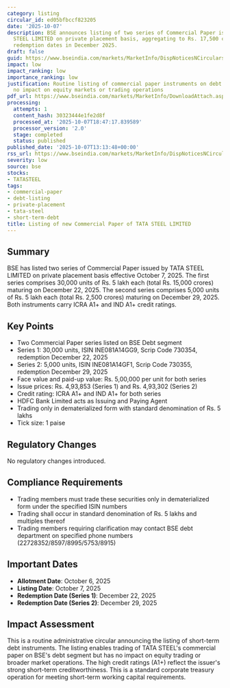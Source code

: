 ```yaml
---
category: listing
circular_id: ed05bfbccf823205
date: '2025-10-07'
description: BSE announces listing of two series of Commercial Paper issued by TATA
  STEEL LIMITED on private placement basis, aggregating to Rs. 17,500 crores, with
  redemption dates in December 2025.
draft: false
guid: https://www.bseindia.com/markets/MarketInfo/DispNoticesNCirculars.aspx?Noticeid={23833BB8-2FFD-4360-BFF1-BEF28E854C6E}&noticeno=20251007-39&dt=10/07/2025&icount=39&totcount=79&flag=0
impact: low
impact_ranking: low
importance_ranking: low
justification: Routine listing of commercial paper instruments on debt segment with
  no impact on equity markets or trading operations
pdf_url: https://www.bseindia.com/markets/MarketInfo/DownloadAttach.aspx?id=20251007-39&attachedId=
processing:
  attempts: 1
  content_hash: 30323444e1fe2d8f
  processed_at: '2025-10-07T18:47:17.839589'
  processor_version: '2.0'
  stage: completed
  status: published
published_date: '2025-10-07T13:13:48+00:00'
rss_url: https://www.bseindia.com/markets/MarketInfo/DispNoticesNCirculars.aspx?Noticeid={23833BB8-2FFD-4360-BFF1-BEF28E854C6E}&noticeno=20251007-39&dt=10/07/2025&icount=39&totcount=79&flag=0
severity: low
source: bse
stocks:
- TATASTEEL
tags:
- commercial-paper
- debt-listing
- private-placement
- tata-steel
- short-term-debt
title: Listing of new Commercial Paper of TATA STEEL LIMITED
---
```


## Summary

BSE has listed two series of Commercial Paper issued by TATA STEEL LIMITED on private placement basis effective October 7, 2025. The first series comprises 30,000 units of Rs. 5 lakh each (total Rs. 15,000 crores) maturing on December 22, 2025. The second series comprises 5,000 units of Rs. 5 lakh each (total Rs. 2,500 crores) maturing on December 29, 2025. Both instruments carry ICRA A1+ and IND A1+ credit ratings.

## Key Points

- Two Commercial Paper series listed on BSE Debt segment
- Series 1: 30,000 units, ISIN INE081A14GG9, Scrip Code 730354, redemption December 22, 2025
- Series 2: 5,000 units, ISIN INE081A14GF1, Scrip Code 730355, redemption December 29, 2025
- Face value and paid-up value: Rs. 5,00,000 per unit for both series
- Issue prices: Rs. 4,93,853 (Series 1) and Rs. 4,93,302 (Series 2)
- Credit rating: ICRA A1+ and IND A1+ for both series
- HDFC Bank Limited acts as Issuing and Paying Agent
- Trading only in dematerialized form with standard denomination of Rs. 5 lakhs
- Tick size: 1 paise

## Regulatory Changes

No regulatory changes introduced.

## Compliance Requirements

- Trading members must trade these securities only in dematerialized form under the specified ISIN numbers
- Trading shall occur in standard denomination of Rs. 5 lakhs and multiples thereof
- Trading members requiring clarification may contact BSE debt department on specified phone numbers (22728352/8597/8995/5753/8915)

## Important Dates

- **Allotment Date**: October 6, 2025
- **Listing Date**: October 7, 2025
- **Redemption Date (Series 1)**: December 22, 2025
- **Redemption Date (Series 2)**: December 29, 2025

## Impact Assessment

This is a routine administrative circular announcing the listing of short-term debt instruments. The listing enables trading of TATA STEEL's commercial paper on BSE's debt segment but has no impact on equity trading or broader market operations. The high credit ratings (A1+) reflect the issuer's strong short-term creditworthiness. This is a standard corporate treasury operation for meeting short-term working capital requirements.
